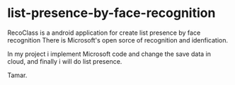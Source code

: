 # list-presence-by-face-recognition

RecoClass is a android application for create list presence by face recognition
There is Microsoft's open sorce of recognition and idenfication.

In my project i implement Microsoft code and change the save data in cloud,
and finally i will do list presence.

Tamar.
